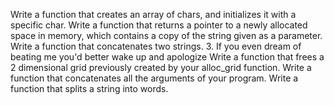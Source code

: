 Write a function that creates an array of chars, and initializes it with a specific char.
Write a function that returns a pointer to a newly allocated space in memory, which contains a copy of the string given as a parameter.
Write a function that concatenates two strings.
3. If you even dream of beating me you'd better wake up and apologize
Write a function that frees a 2 dimensional grid previously created by your alloc_grid function.
Write a function that concatenates all the arguments of your program.
Write a function that splits a string into words.
